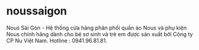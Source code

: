 # noussaigon
Nous Sài Gòn - Hệ thống cửa hàng phân phối quần áo Nous và phụ kiện Nous chính hãng dành cho bé sơ sinh và trẻ em được sản xuất bởi Công ty CP Nu Việt Nam. Hotline : 0941.96.81.81.

